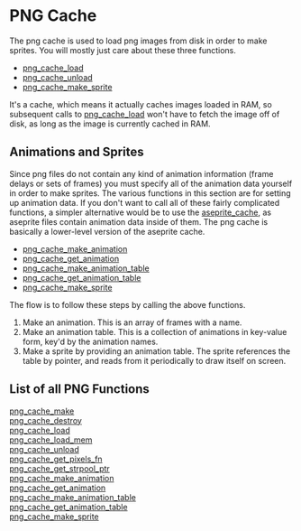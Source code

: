 # PNG Cache

The png cache is used to load png images from disk in order to make sprites. You will mostly just care about these three functions.

* [png_cache_load](https://github.com/RandyGaul/cute_framework/blob/master/doc/graphics/png_cache/png_cache_load.md)
* [png_cache_unload](https://github.com/RandyGaul/cute_framework/blob/master/doc/graphics/png_cache/png_cache_unload.md)
* [png_cache_make_sprite](https://github.com/RandyGaul/cute_framework/blob/master/doc/graphics/png_cache/png_cache_make_sprite.md)

It's a cache, which means it actually caches images loaded in RAM, so subsequent calls to [png_cache_load](https://github.com/RandyGaul/cute_framework/blob/master/doc/graphics/png_cache/png_cache_load.md) won't have to fetch the image off of disk, as long as the image is currently cached in RAM.

## Animations and Sprites

Since png files do not contain any kind of animation information (frame delays or sets of frames) you must specify all of the animation data yourself in order to make sprites. The various functions in this section are for setting up animation data. If you don't want to call all of these fairly complicated functions, a simpler alternative would be to use the [aseprite_cache](https://github.com/RandyGaul/cute_framework/new/master/doc/graphics/aseprite_cache), as aseprite files contain animation data inside of them. The png cache is basically a lower-level version of the aseprite cache.

* [png_cache_make_animation](https://github.com/RandyGaul/cute_framework/blob/master/doc/graphics/png_cache/png_cache_make_animation.md)
* [png_cache_get_animation](https://github.com/RandyGaul/cute_framework/blob/master/doc/graphics/png_cache/png_cache_get_animation.md)
* [png_cache_make_animation_table](https://github.com/RandyGaul/cute_framework/blob/master/doc/graphics/png_cache/png_cache_make_animation_table.md)
* [png_cache_get_animation_table](https://github.com/RandyGaul/cute_framework/blob/master/doc/graphics/png_cache/png_cache_get_animation_table.md)
* [png_cache_make_sprite](https://github.com/RandyGaul/cute_framework/blob/master/doc/graphics/png_cache/png_cache_make_sprite.md)

The flow is to follow these steps by calling the above functions.

1. Make an animation. This is an array of frames with a name.
2. Make an animation table. This is a collection of animations in key-value form, key'd by the animation names.
3. Make a sprite by providing an animation table. The sprite references the table by pointer, and reads from it periodically to draw itself on screen.

## List of all PNG Functions

[png_cache_make](https://github.com/RandyGaul/cute_framework/blob/master/doc/graphics/png_cache/png_cache_make.md)  
[png_cache_destroy](https://github.com/RandyGaul/cute_framework/blob/master/doc/graphics/png_cache/png_cache_destroy.md)  
[png_cache_load](https://github.com/RandyGaul/cute_framework/blob/master/doc/graphics/png_cache/png_cache_load.md)  
[png_cache_load_mem](https://github.com/RandyGaul/cute_framework/blob/master/doc/graphics/png_cache/png_cache_load_mem.md)  
[png_cache_unload](https://github.com/RandyGaul/cute_framework/blob/master/doc/graphics/png_cache/png_cache_unload.md)  
[png_cache_get_pixels_fn](https://github.com/RandyGaul/cute_framework/blob/master/doc/graphics/png_cache/png_cache_get_pixels_fn.md)  
[png_cache_get_strpool_ptr](https://github.com/RandyGaul/cute_framework/blob/master/doc/graphics/png_cache/png_cache_get_strpool_ptr.md)  
[png_cache_make_animation](https://github.com/RandyGaul/cute_framework/blob/master/doc/graphics/png_cache/png_cache_make_animation.md)  
[png_cache_get_animation](https://github.com/RandyGaul/cute_framework/blob/master/doc/graphics/png_cache/png_cache_get_animation.md)  
[png_cache_make_animation_table](https://github.com/RandyGaul/cute_framework/blob/master/doc/graphics/png_cache/png_cache_make_animation_table.md)  
[png_cache_get_animation_table](https://github.com/RandyGaul/cute_framework/blob/master/doc/graphics/png_cache/png_cache_get_animation_table.md)  
[png_cache_make_sprite](https://github.com/RandyGaul/cute_framework/blob/master/doc/graphics/png_cache/png_cache_make_sprite.md)  
